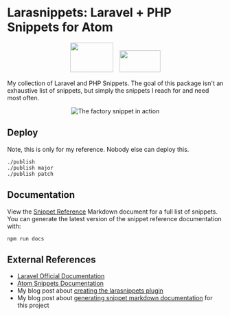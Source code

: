 # Larasnippets: Laravel + PHP Snippets for Atom

<p align="center">
    <img width="100" height="69" src="https://cloud.githubusercontent.com/assets/177773/22904341/5564df6a-f1f9-11e6-90d4-39ac21d4f45e.png" />
    &nbsp;&nbsp;
    <img width="95" height="51" src="https://cloud.githubusercontent.com/assets/177773/22904331/463ea2d2-f1f9-11e6-8447-63aa8b22e39e.png" />
</p>

My collection of Laravel and PHP Snippets. The goal of this package isn't an exhaustive list of snippets, but simply the snippets I reach for and need most often.

<p align="center">
    <img src="https://cloud.githubusercontent.com/assets/177773/22904349/5c3b8046-f1f9-11e6-8476-c9514e761ab7.gif" alt="The factory snippet in action" />
</p>

## Deploy

Note, this is only for my reference. Nobody else can deploy this.
```
./publish
./publish major
./publish patch
```

## Documentation

View the [Snippet Reference](./doc/snippet-reference.markdown) Markdown document for a full list of snippets. You can generate the latest version of the snippet reference documentation with:

```console
npm run docs
```

## External References

* [Laravel Official Documentation](https://laravel.com/docs)
* [Atom Snippets Documentation](http://flight-manual.atom.io/using-atom/sections/snippets/)
* My blog post about [creating the larasnippets plugin](http://bitpress.io/php/laravel/2017/02/13/larasnippets-atom-plugin/)
* My blog post about [generating snippet markdown documentation](http://bitpress.io/php/laravel/2017/02/14/atom-cson-snippet-documentation-generator/) for this project
